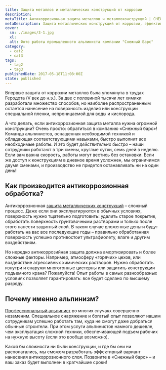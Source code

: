 ```yaml
---
title: Защита металлов и металлических конструкций от коррозии
description: 
metaTitle: Антикоррозионная защита металлов и металлоконструкций | СНЕЖНЫЙ БАРС
metaDescription: Защита металлических конструкций от коррозии, эффективная антикоррозийная защита металлов ☎+38 (096)555-30-92 от компании "Снежный Барс"
cover:
  sm: ./images/3-1.jpg
  xl: 
  alt: Фото работы промышленного альпиниста компании "Снежный Барс"
category:
  - cat2
  - cat3
tags:
  - tag2
  - tag3
publishedDate: 2017-05-18T11:08:00Z
state: published    
---
```

Впервые защита от коррозии металлов была упомянута в трудах Геродота (V век до н.э.). За две с половиной тысячи лет химики разработали множество способов, но наиболее распространенным остается нанесение на поверхность изделия или конструкции специальной пленки, непроницаемой для воды и кислорода.

А что делать, если антикоррозионная защита металла нужна огромной конструкции? Очень просто: обратиться в компанию «Снежный барс»! Команда альпинистов, оснащенная необходимой техникой и обладающая соответствующими навыками, быстро выполнит все необходимые работы. И это будет _действительно быстро_ – наши сотрудники работают в три смены, круглые сутки, семь дней в неделю. Если вам важна скорость, работы могут вестись без остановки. Если же доступ к конструкциям в дневное время усложнен, мы ограничимся двумя сменами, и производство не придется останавливать ни на один день!

## Как производится антикоррозионная обработка?

Антикоррозионная [защита металлических конструкций](/pokraska-metalla) – сложный процесс. Даже если они эксплуатируются в обычных условиях, поверхность нужно тщательно подготовить: удалить старое покрытие, обработать поверхность грунтовочными растворами и только после этого нанести защитный слой. В таком случае вложенные деньги будут работать на вас все последующие годы – правильно обработанная поверхность успешно противостоит ультрафиолету, влаге и другим воздействиям.

Но нередко антикоррозийная защита должна амортизировать и более сложные факторы. Например, атмосферу «горячих» цехов, или воздействие агрессивных химических растворов. Нужно обработать изнутри и снаружи многотонные цистерны или защитить конструкции подъемного крана? Пожалуйста! Опыт работы в самых разнообразных условиях позволяет гарантировать: все будет сделано по высшему разряду.

## Почему именно альпинизм?

[Профессиональный альпинист](/) во многих случаях совершенно незаменим. Специальное снаряжение и богатый опыт позволяют нашим сотрудникам успешно работать там, куда не смогут даже добраться обычные строители. При этом услуги альпинистов намного дешевле, чем эксплуатация сложной техники, обеспечивающей подъем рабочих на нужную высоту (если это вообще возможно).

Какой бы сложности ни были конструкции, и где бы они ни располагались, мы сможем разработать эффективный вариант нанесения антикоррозионного слоя. Позвоните в «Снежный барс» – и ваш заказ будет выполнен в кратчайшие сроки!
